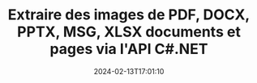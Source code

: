 ---
############################# Static ############################
layout: "auto-gen-parser"
date: 2024-02-13T17:01:10
draft: false
otherformats: doc docm docx dot dotm dotx epub html mht mhtml odp ods odt one otp ott pdf

############################# Head ############################
head_title: "Extraire des images de Excel, Word, PDF et autre document ou page via .NET"
head_description: "L'API GroupDocs.Parser .NET permet aux programmeurs de logiciels d'extraire des images de différents documents tels que MS Excel, Word, PowerPoint, PDF et plus dans leurs applications .NET."

############################# Header ############################
title: "Extraire des images de PDF, DOCX, PPTX, MSG, XLSX documents et pages via l'API C#.NET"
description: "GroupDocs.Parser .NET L'API permet aux programmeurs d'extraire des images de PDF, DOC, DOCX, PPT, PPTX, EML, MSG, XLS, XLSX, CSV , ODT, RTF & EPUB documents ou pages de document."
bg_image: "https://cms.admin.containerize.com/templates/aspose/App_Themes/V3/images/bg/header1.png"
bg_overlay: false
button:
    enable: true
    icon: "fas fa-arrow-down"
    label: "Télécharger la version d'essai gratuite"
    link: "https://downloads.groupdocs.com/parser/net"

############################# SubMenu ############################
submenu:
    enable: true

    left:
        img_alt: "GroupDocs.Parser for .NET"
        image: "https://cms.admin.containerize.com/templates/groupdocs/images/product-logos/90x90-noborder/groupdocs-parser-net.png"
        product: "GroupDocs.Parser"
        platform: ".NET"

    middle:
        button:

            # button loop
            - link: "https://apireference.groupdocs.com/parser/net"
              text: "Référence API"

            # button loop
            - link: "https://github.com/groupdocs-parser"
              text: "Exemples de codes"

            # button loop
            - link: "https://products.groupdocs.app/parser/family"
              text: "Démos en direct"

            # button loop
            - link: "https://purchase.groupdocs.com/pricing/parser/net"
              text: "Tarification"

    right:
        link_download: "https://downloads.groupdocs.com/parser"
        link_learn: "https://docs.groupdocs.com/parser/net"
        link_buy: "https://purchase.groupdocs.com"

############################# About ############################
about:
    enable: true
    title: "Comment extraire des images de documents via .NET ?"
    content: |
        Les images peuvent être utilisées pour fournir des informations d'une manière telle qu'elles ne peuvent pas être exprimées par des mots. Les images nous aident à attirer l'attention de l'utilisateur et expliquent facilement les concepts difficiles. Parfois, en lisant des documents, des revues ou en profitant de présentations, nous avons souvent trouvé des images fascinantes et avons voulu les télécharger. GroupDocs.Parser for .NET est une API puissante qui aide les utilisateurs à développer des applications utiles pour extraire des images de différents types de documents et les enregistrer en PNG, JPEG, WebP, GIF, BMP et d'autres formats. L'API a inclus des supports pour le texte ainsi que l'extraction d'images à partir de certains des formats de fichiers les plus couramment utilisés, tels que PDF, e-mails, ebooks, formats Microsoft Office : Word (DOC, DOCX), { 284} (PPT, PPTX), Excel (XLS, XLSX), formats LibreOffice et bien d'autres. L'API prend également entièrement en charge l'analyse de documents, l'extraction de texte brut et structuré, la recherche de texte par mots-clés, l'extraction de métadonnées ou d'images, de conteneurs ainsi que de pièces jointes et bien d'autres.
        
        

############################# Steps ############################
steps:
    enable: true
    title_left: "Extraire des images de documents dans .NET"
    content_left: |
        [GroupDocs.Parser for .NET](/fr/parser/net/) permet aux développeurs C# d'extraire facilement des images d'un document en mettant en œuvre quelques étapes simples.
        
        * Instanciez l'objet [Parser](https://reference.groupdocs.com/net/parser/groupdocs.parser/parser) pour le document initial ;
        * Appelez la méthode [GetImages](https://reference.groupdocs.com/net/parser/groupdocs.parser/parser/methods/getimages) et obtenez la collection d'objets image ;
        * Vérifiez si le lecteur n'est pas *null* (l'extraction d'images est prise en charge pour le document) ;
        * Parcourez la collection et obtenez les tailles, les types d'images et le contenu des images.

    title_right: "En savoir plus sur l'extraction d'images"
    content_right: |
        * <a href="https://docs.groupdocs.com/parser/net/extract-images-from-document/">Comment extraire des images d'un document</a>
        * <a href="https://docs.groupdocs.com/parser/net/extract-images-from-document-page/">Comment extraire des images d'une page de document</a>
        * <a href="https://docs.groupdocs.com/parser/net/extract-images-from-document-page-area/">Comment extraire des images de la zone de page de document</a>
        * <a href="https://docs.groupdocs.com/parser/net/extract-images-to-files/">Comment extraire des images dans des fichiers</a>

    code: |
     {{% parser/additional-styles %}}
     {{< parser/code-parser title="Comment extraire des images de documents à l'aide de l'exemple de code C#">}}

        ```csharp    
        // Extraire des images de documents à l'aide de l'API GroupDocs.Parser
        // Créer une instance de la classe Parser
        using (Parser parser = new Parser(filePath)) {
            // Extraire des images
            IEnumerable<PageImageArea> images = parser.GetImages();
            // Vérifiez si l'extraction d'images est prise en charge
            if (images == null) {
                Console.WriteLine("L'extraction d'images n'est pas prise en charge");
                return;
            }
            // Itérer sur les images
            foreach (PageImageArea image in images) {
                // Imprimer un index de page, un rectangle et un type d'image :
                Console.WriteLine(string.Format("Page: {0}, R: {1}, Type: {2}", image.Page.Index, image.Rectangle, image.FileType));
            }
        }
        ```
     {{< /parser/code-parser >}}

############################# More ############################
more:
    enable: true
    title_left: "Configuration requise"
    content_left: |
        GroupDocs.Parser for .NET Les API sont prises en charge sur toutes les principales plates-formes et systèmes d'exploitation. Avant d'exécuter le code ci-dessous, assurez-vous que les prérequis suivants sont installés sur votre système.
        
        * Systèmes d'exploitation : Microsoft Windows, Linux, MacOS
        * Environnements de développement : Microsoft Visual Studio, Xamarin, MonoDevelop
        * Cadres
        * Téléchargez la dernière version de GroupDocs.Parser for .NET depuis [Nuget](https://www.nuget.org/packages/groupdocs.parser)

    title_right: "Pourquoi utiliser GroupDocs.Parser for .NET"
    content_right: |
        * Prise en charge de l'extraction de texte brut à partir de tous les documents pris en charge    
        * Analyse de documents via des modèles définis par l'utilisateur    
        * Prise en charge complète de l'extraction de texte structuré    
        * Recherche de texte par mot-clé ainsi que par expression régulière    
        * Extraire du texte formaté, des métadonnées, des images, des conteneurs et des pièces jointes    
        * Extraire la table des matières pour certains formats de document pris en charge    
        * Analyser les données de formulaire de PDF documents    
        * Extraire les hyperliens du document   

############################# Demos ############################
demos:
    enable: true
    title: "Démos en direct - Extraire des images de documents en ligne"
    content: |
       Extrayez des images de documents dès maintenant en visitant le site Web [GroupDocs.Parser Live Demos](https://products.groupdocs.app/parser/images/).
       La démo en direct présente les avantages suivants.
        
############################# About Formats ############################
about_formats:
    enable: true

############################# More Formats ############################
more_formats:
    enable: true
    title: "Extraire des images d'autres formats de documents"
    content: |
        .NET API d'analyse de documents et d'extraction d'images pour les formats de fichiers et les images. Extrayez les données pour certains des formats de fichiers populaires comme indiqué ci-dessous.

############################# Back to top ###############################
back_to_top:
    enable: true
---